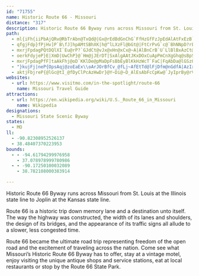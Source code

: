 ```yaml
---
id: "71755"
name: Historic Route 66 - Missouri
distance: "317"
description: Historic Route 66 Byway runs across Missouri from St. Louis at the Illinois state line to Joplin at the Kansas state line.
path:
  - ml{iFh{iiPbAjQRv@RbTrAbn@TxQd@|Gx@rEdBdGnChG`FfHzGfFzJpEdAlAtFxEzB`BkBlKfBzE~BlHv@rAjD~AdJxAjBLvBd@lMfJzBjDb@`Af@`CTxBZ`FZjKbA`GzIdUpKzWxZbp@v@jDJzBiA~^R`BNj@dAjB~KlHdAlAr@lAZ|@r@fDjIto@dM~[~@vArBtA`JpBbFf@`YZbB\bAl@z@~@x@pA~JxQb@nAZrCNlXXn@tAbAlAb@XKrCuItAmBbBw@lAGfHl@l[PlE~@tNzG|Bz@lFrCbe@|c@~FrEjCzAfD`BdMxE`@p@xA`Dn@z@bAp@hAXpB?`KuCz@Qx@Ehc@vDxC^|Bf@nBx@lBtA~AxAhAvAlAtBt@bBrAbF|BlLlBxHbCzGjCzEvD~FvHhHzL`KbAlB^lBhArL^~C^~ArAxClGzGlDzCfAdB`@zAvE|XlArIIzKHjBj@bDbA[vEbNp@~AZ\z@vCrBbFhBzClDtExEjEpD`CrErBxbAp^nC~AbDxBbIzG~HtHdOlPhK`Inx@`k@|JrHlF`D`HxF|CxDdC|DvD`JpBlGzArI^zCf@rIPzM|@lc@J~Cv@zFx@|DhBbFn@rAxBjDrCxCbBlAvEfCtOxEhGxBpDrBlBzAlJtJ`UhVlFlGxFxI`GfNnA|D|AjHhCbOpTfzA`AvFx@~CzCzHzCrFxo@~}@dDdFfC~EtBzG|@tDb@~Cd@tEHdCHdFI`FcAbPo@`NDrHh@lFh@tCxCxLfXzeAhBxEbAlBpA~A|A`BjD~BpDvAfDl@|cAtJpI`BxQ|FxRdKd@_Lx@ZxB~AfBxCf@d@tGtBbAJ^EpI_BhBKvA\jAl@xGxJnClExCzChXxb@tSzU`@l@xBlI~@xBlD`HtMp\|DtIrFtHvCvCbl@fc@vCrAxAX|Aj@tAXvHx@pGrBhF~BzBtApFvE`ArAf@dAjCjIb@r@d@b@tFrCtBlBfBrDt@z@xBv@dLm@l@Jh@N|@n@`DlCxCz@dF`EtDxAzJfBdMdD`DdAdCdBvMvQl@l@rCfJdBfHx@~Dx@rFl@nFZxH\tAxAjDvItPtAtAaBjDhE`Kx@xAbBrAjM`GhLfGzOzHbOfJ|FvF~TfXtI`HrBdC`N|QnBvBlV~UzAlAtG|C|ArAtAlB^z@n@bBf@rB`@`DLfBDpFb@fETrAn@fCx@jBbDlF`Yr`@hDrE|BfCbDrC~o@xg@fDtDzBvEdAtC`A~D|Fv]hBtHdAlCfEfHvDrDxHhFdApAj@lBd@~CRbYBf\?lFdAxCxBbBjJ`FhDzArBPxAEnBY`BFvIxEzN~Ir@l@bAfAdBjDnNl]nApBhAt@|Ap@xD~@jIrCzD~AdCxBrOnPpAtBbA`Db@dECzIeA~q@mAhc@B~Ez@`V`DpNvErO~@|DNpA~B~HdF~LpAxFnB`Qv@bF^xAn@hBrBnClB~AfGxCrGzG`FzFlFdFhBrArVfLlAx@t@dAx@fBXdBPzBBtNp@`Mj@rCjPze@zDtKdCpFfUj`@j@~Bb@fCNhBb@pCrH|Y~NbYbInNtNxTjFjKvF`OtBnGtG~VpDrO|@jBxEtEvI`H~DlB`AP~T`IhElCpCfCzAjBvDtGfInQ|AlBrBjBzw@ff@bPhKjMdJlAzAvFlJdC`KxBtMb@jB^tEBjCWtGBlBl@jFhJbl@jFvYhEhXNtD\dDhC`JbGzQpBlFnCfFfDxDd_At_A~ElFrBvC|Wxd@lFbK|AlD|DlLrAxFtAzIbAhJNpCDxD_A`o@cAtg@c@zEi@jDu@fD{^zmAiCrNi@zIYlKNvL^zJt@xJvA|LnJlp@~Ev^hA`Gnd@pzAze@p~Aj@~A|BlEd@jANf@fArHvN`f@\fBNvAB`DeBpv@?~CR`Fd@jFf@lCtAnFt_@xlAfCrHp@dA~DlEvRpRlB`Cv@vAnBtEvGxQxHvR|Szj@\lA`@bC`Gfj@h@tCnRfh@{O~GqHzDcSrHX~@f@InBy@dB?~@h@|C`ClBpBhLjRde@px@`DfGz@xBlAdEjAlGh_@jjCdC~OxAjKlAbOdg@`eHVhFBrJOpA}@`EC`AHjB^dB^l@nH`Gd@v@b@z@jB`IbAxF|BbXt@nG`AxF`@rDj@`JRtGErBId@i@|@o@b@o@v@}BfEe@jAsC|KiAdDyBnFmAxDYvB[jJDxCNvBb@lEf@rHb@tA`Vb[nApANKnDtHtFhMh@bA^^|@ZdAJbBEf@Fp@j@TfAE^YdAb@j@|D~CnTpOlD|BlB`AnATbBHrFw@~@GjBFdBJrB`@`A~@b@t@h@tAlAxKRvCjArElFjNvG|Rh@x@~@r@`@Pl@FdYJvXz@~@d@`@j@pE`L|AzFlGv[fDhRJ`A?|AIzBQjA~@`@d@j@^fBvIlm@tFnh@NpBF~DBnTH`Gf@rGdBpRJtC`ArMzA|ORlRTbMdCvPl@fGZvB`@rA~BfDrQfMxA`B`@v@VfAFxBQ~AcA`D[v@s@z@cC~AuQzJs@v@s@hA_AjCYrAIdAOrJKhBWdB{@lD}BjF}BhCy@j@cHxCyB`B_B|BcJpS[lAOxAOzSEbp@d@~AfBdEZ`AzHd[nBzIxDzO|@lFJjAFfFq@bv@KdEUnC_ArE_Ttp@WfB{ArQGvFBxGJfBfBpIx@xChAlBtAzAxM~JnClClAzBh@dBj@rDbB|w@?jAOnCUpAaLxf@wAfHuAtFYp@oAxBR`@B~@a@lBYjBItABdD^`ET|@hA`Cr@x@bBxA~BpAdGfAfPxBvBt@~CvAlBnA~@bAtAfClBaApZ{Lp@KdBFhDvA~@Tr@HpBWdTgJbE{Ct@SzCL~CaCj@Kl@Dt@XlAnAf@VT?ZQxAaCx@gCNw@?mDRy@vBsCd@mATgAbAgJTqAHcEh@@n@GNSd@yDEk@h@{AXOzEJ`BRzBStDGn@rDxAlDfBlCdAt@fAd@nBh@rXnBbC\xBn@pCvAhAz@hB~C|BlCn@b@rBZnV\tMFTFnDDjC\tADv@KlDgArCWbGQvBo@rAEnAFbEg@rBD~@Qh@q@lBgEnEgEvAu@lA[t@HhIxFhNbPnAhBr@dBZjAl@fGXx@h@r@nBlAlA~AxCpFrAhBtApAhAd@`FxAhAr@bAlAnApBEhDc@lDIxAN|ClBvIbBvE^bBX|B\nHx@rFhCbJhAxCbLnNjJbQ|@vBt@zBf@vCJfB?xKo@liAG|QL~@`@xA~GhQzR|k@dBlHtBvWDvAOhGcCvb@?lIHxArAzGDdA?dAoAbICp@_AdAiAn@eFd@aF~AmBfAmAdAyCfE}FdFgC`CsCrDbA~Ad@pAT`ABtJDxALv@n@lB|EhLbEzH|CfHt@rArCdC\f@rExC~ArA|BpCbAzAxAjD^hA~@|EvCtLxFpWh@zD|@fID~@HxIKlEwClm@?~LZjIlAnJbBhI~BlH~Mv_@xBlFbAdBnB`ChRhO`NfKlBrB|@rA~@jBnA`Dx@dEf@rEZ`Lt@tGr@`DxBrGhBdE|@lCfKfb@xAfD`GlIhLlLxHlFzMnFr@^hApAhAnBh@vBTfC^rJ\hC~@hBhC`EbAx@h@T~CVpEL|B\tBlAhBxC^fBL`BClJH|@b@fChDnIf@jEC~BIhAuBfPKlF`Cp}@rB`p@T`Eb@rEtAnK|AzDnArBh@bBNz@HdESzE|Alb@p@`V\rGAlEMlBu@xDoL``@}G|UoPri@Oj@Cj@kBzIc@lDGrAGnHTzFT~C|AlLTfEExDu@vU@lCRdCR`An@|BrCtG`@nBLnBAz@W~BmBbNi@pC{@`CcB`CcAjBQx@S~BBzFFdBvFd]|@`Ed@pAhAdBtXpQdA~@rGhEbA~@lFpGtLpMbD~E`DnH~BbEvDpHdA~Bp@dC\tDBjCSzHNbLDnPLbCXnBnAfElCpDrExEh@t@hCvBrTvKhFrBxFjBhEjClEnBxD~@jLp@lB^zBr@nItD`[~LxDlC`GtHlC~D~A~CxAtD~@jDpAzGt@tGnCpe@h@pMb@tHH|C]tEoBtJ?d@TjBtLsA^?XLXl@TxCb@~BfBjDpBrCdAlAzChCxIlGjB~BpKhXt@zAbCrDlE|EfD|BnBdAvRfI@`DU~g@Hr@Nh@rChHPtAFpDIjAyBnJm@xF?pU_@fFs@~Dr@lB|DlFdMnUjIbSn@r@z@d@pCt@rY~FrBXpBW`N}Df[}BUdFDfBLxA`@fC^pAjGhPlX`q@d@lAl@dDrJno@RdDCtDoCvXClD\zD^vBvFbXd@nEAlCs@fFsEzSwCzI}DhKuArBaV~Ty@`AaBdDk@`Bo@lDcEh]o@hE_@dBu@zBaAlBuCdEaDfC_Ad@sBr@wB^_ELwBVeA\oC`Bo@j@cRlToDxDcItJo@d@cB~Du@dD}BtOU`EH~Ch@fDr@zB|GrQt@`CZxBFtA?|CIlB_@rDy@tDs@|BcK~TqAvD_@bCOvB?`Eh@|Z@bD[~Ke@`LJzFNpEb@nHnAhK?`FyD|YyB~_@]fMJdBjEvTnArEnS`c@jGzTlBxFhPjV~ClF^~@b@fDDrBe@rIxArGDfARtpAJ`GRrCbAtLtAdJ~Ov{@~Lm@jOyBjBKnWXrLXf@E~VXzHRlF^tEfB~BBtA_@rAq@|AMzq@lAbFQzj@?~@Mz@y@Xs@Js@FgMxAgCXKhCGtZ^PnORfCb@~CDz@IbAKn@}AvDcInQgC|H_@h@aIhGg@P}InAoAj@}E`Fi@dAe@`BUbG`@tFrCnOv@lFNlIGr@_BrJc@zDu@lEs@`CcDzGsCbFyBhJyAnKIdDh@tGbAfHp@zGu@`KaAbRTrDx@dDfLpR|ExIr@fCIfH_@fLXtSDzHIpTHxAVfBnHld@b@vAhCjEhAtCnDhOdB~EjAbFfA~Gf@|@bBr@pEL~@Z|@x@nAfGd@rEB~FIvBcBvKiAfOOhD|AtSbChYx@jAhEbDn@xAHbBO|Gs@jg@oB~lAH|@j@jA`KrKd@t@f@jAn@~Cv@x@t@^zOTd@Jv@j@`@l@Vp@Dz@iAve@Md[b@fHEfC_AvDs@h@bExC`h@ta@z]lYhTnP~@^rADhAKxAm@bAWx@H~@X`B`A~BjB}B~EsCjHeAlDa@jCLhRMj\rAfDrCdEd[p`@vInL`FfDxB~B|F`IbV|ZnDtE`BvAhAL~FF`TB|DKfGLne@?xPPlEGlAF`BfAr@p@Or@@z@Pp@ZXhA^zS~DpAt@t]vZv@h@lOxTtJlOvH`Ld@`A`CfDjCjCpQzL|KlIfGfDjOrHdFtBj@f@|GvC`FrBhPtF|ExCbD~C~QdSfYb[tZh]~CrGrEjLh@fDRdHPfC|@xCZv@`BbBbIhEbCvCph@ljAl@dBfNts@XjAb@dAne@bw@hVbl@jKzT^lAbQr^lEvIxIvO|OpX`G`LrCxGtAlElC|KlCzOd@zErArIhAxC~StWxMkLfKoFDbLEdKAbPDjAT|@d@tAzFbMtN|O~RtSpGtJdd@tt@xA~AvBlBfInGhClCtIlNdU|Tl@Vj@LfA?r[Q`j@Azl@p@xAIlE\bDl@b@RvG~AnPxEpOFpFLrBTpbA~_@fFzBtJrDjDz@nj@dFnDE|Pg@dOs@||@l@|@LnAd@rEfCpK~FdAx@`ClBvXhYpKnKdK~IrAt@tAVhAE~RyB|C_AzFeCjBSt|@x@|oAj@lg@z@rQEteBvAlELdBb@rPnHbAdAp@xAdJd[x@fBbArAxBjBhBx@bBXx^PhALv@d@|@fAx@rAx@jCdEbKtEnLhAxBn@|@tOjPxAr@lC\rClArCtC~M~Ot@~@d@tA\pA|Fz_@bBjMdEbWp@lBVd@|@x@lSzI|AhA`BdBvDjFjZzd@hGnJrAlE`CfLd@~Ad@~@|Xx\|@pAn@jBRlBCrDy@zb@LlARv@Pp@r@hAvYbThDvBbAd@lExAvLzCnA`@fAn@x@lAtAtEdF~MCtAd@FXZvC`J|\r_B\dAlUtf@rM`YpYdu@dFlMZf@rAdB~e@lg@xMzNn@dAPl@dAxEZx@zObSh@jAXfAXlDZfBbAdCrBxGpEvLdBzGx@|EhAzIXzDj@zUGjNRrBzA~Ex@xB\`@|GjCt@p@x@nAb@~AtAtKRfDC|@yChRiBlFc@`EUrHC`FNdC`DdR~@dCvl@|rAlf@vfAbIhQv@pAbBtBhC~BrBjA|Al@fBf@lPrBxBl@rBz@rAx@hA|@hApAbCtDx@nBtAtFzWh{B\rDJxDSfi@e@toAs@x{@DhEdAjSnFp|@hFb}@rBp[n@rGrAzIfHv\fIn`@rAdFxA`Flg@jkAxBfGjV|{@rJj\jKx_@ZzAr@~E`@~EBzABfDo@|^DtDLhC~@fJnBbIdApDfCpFvBlDhB~B|C~CvKzHbDvCbDnErBrDlAlDhBzG^rGE~GmBhrBI\QvLkC`aC_@rUE~KcAnv@ChJFd@Ild@QrF}@lIIfBDhNbrAjB`^L~e@j@xb@r@hDRBtOrBbPNfDChZGhJ_GAO`AO^uApAMd@?r@vEX?dZElMpE?tBld@{@dFSrd@?tNeAzwAaA|DmBpCoAnAi@x@OH}F`HoAx@JdB?hCHV_@p|@UzvACpv@y@nbCAxCY|ESdAAx@aAfCeBrIs@`JYv`@HnJhAtElBdEZxBB`Ic@zsBUrpBYtw@yB~aD?jGNlAx@fCp]`r@|B`GdB`KT`C~G|dAtCpb@RtA~BtHjIrUdFvO`BlJbChShArGzLlc@~^|vA\f@Clu@Wb}DBle@mApiEBtOOdJSbEQ`YBr]KrEq@xmA?tMk@~{Aw@nyAI~^B~@^dBrBtEpAjBzCtCjL~M|ErGNZ~@~FHJ~@FlALTRtJtNjMtXYf@OpB_@jA}CdPiGn^MhA?dCt@lLBrAOnN[fCoDrOKnAC`GEVs@j@YnoAk@bsAOdOmAjo@Grd@s@jcBYbaBy@rkBo@dvCN`c@Qlj@w@vvAMt_@Ul[UpgA_@ht@CbUHdb@EfEo@tSEzECnTy@`mB}BxiD_CncDo@lhAo@vw@w@`uAe@fvAmAp_AuA|sAsDfbFiAfpBmBzoBo@xtA_@pRStEi@jm@wDt}GiDnjEi@noAu@`xDJfGRpC~@zFv@hDhBvF`^xaAvIvW~CdGrBhCpCbCrd@t[rVtQi@p|@dMPStXAtK@`lBA`LSfB?pG?bGJ~ABxA_@vbAClJOnGe@~Dm@xBy@tBiBpCoAlAiDfCuM`JnAbKVfHg@~K@tFHxBf@jF^zBh@xC|@nCtBjF`\|o@ps@~xA|BzFxYngAdDjHxcAjdBnG`KdF`FhWbUnA`BfAfBjAdCn@fBf@nBd@`DRrADzBCp_@Ylh@G~f@FhMV~Gd@tExAhKJdEKp[Ub]tIR`@K~OPdKj@zdA`BrrDlFNLrBDfz@lAn@pA@hGhAxQ\vHOtvAYdd@?fBHXI~c@yCrrDErITdTHb^_AtwAMx@eAhxAo@ra@}@~dCRhDdAbG~AlEpd@t}@
  - qfgjFdp}fPjHv]P`B\fJ]hpAMtSBhXK|h@^lLXzFl@bGt@|FtCrPvG`c@`BhNNpD?rEs@t\JdJdExf@`OrbBbAfHhAxEre@bzAnArEx@lFlBr]^pFz@zEf@`BnA~CrAdCbBxBdB`BhA~@pExBxGrAlN~BnCr@|CzAtPdPpJbIh^v]pAfBxAlC`A~Bt@jCj@fD\nCJpCB`CKdEmBri@@fGPbDv@jHvKbs@d@rFJfEIpE[pJCvCJzCZ~CxCvOhFvYl@lFTzCXjJc@`KiBjQ_PphB{AbWWnNGfKFjCRhDh@rEfMhx@\`ENxDEjUsA`uBOrIa@fF{CnVy@nMOlF?zGBzERdGx@zLpSrhCj@rG|@nGrAxHhC`LtbAlvEn@dCfDzJtA`DpItPfBdEv@fCzA|H^lJIPIzBcBrOpDX?tG~@tm@IjDe@xE]`CqArFqDbKcAlEiAlH[fFi@v_@W|IApGhD`c@JjEL|x@b@lLzCd]nM|qAkADwCGJlB
  - mxrjFpdagPQtDQlXI`Eu@rP?`GJdCt@vJx@xHn@xCx@~A|AlBnCrB`U`LlBlBxAzCt@vC`E`h@NlDCnF_Bz[?nHXtE|EnYtNzw@d@hFMzYW`H_@ta@w@b]EnJr@`l@Bxu@G`b@B`LHV?pPTdf@Df_Af@ndCK\FlQN|At@fFpF~[rXb~ArAxEl@`BzOz\xAcAXGxAPXF|@x@h@lAJ~A_@fEJxA|ErJdHvQZrAbEvWDjAGJC`@XXb@rAbJxk@TxDBnACtQOtLa@dBgD~Gi@dBWzBSrHSrC_@zAsBxEi@xBcJzc@a@jCaCpWaDzQ}DdTQdAM|BH`ZZ|`@CrMZnCt@zBxBxEt@dAb@\z@ZvNjC@zPxRrBrCBnBGlCPzg@nFxCh@~Br@vEzBbfAbu@~CdCfCfDdBdEbAxElFrs@x@dE|@dC~@lBrAlBjg@rh@jErFpCxDhFnJbE`JbDbJlCjJhBtIhAlHn@fFjHtv@dAvQ?`QGfBFtLR~Bh@rEhAnEhD`GbBdCrAxArF~ErBR~@ChNuA|Cg@dDFlCfDb@~@d@lCDpC\tBd@~AnBlCfBlAhBVxAKvE{Ab@I|BJxAv@~A|C|CjIdEhM\rANpAN~Dr@`CxAdCzB|@x@t@n@x@nBtDj@fDX~Cd@rA~AjDrBdKf@xDDhBSzGLbBz@rCpErFxB|FvA|EJbB?bGZrCL^hBlCxCpDx@xA~@lDNtA?vCJfBVrAX~@bHzNxAtAvEdCbAx@nBvB`C|Cv@xBx@~Hl@lCr@pBvMbSp@nAZpAnA`JfCbOd@jBhB`EvDzHh@r@n@h@dGhCtG~DrAdAbVrZvJtKpCjDxBxBlCxBbBn@f@bAXx@
  - oerkFdyjeP}E|XmD|UwChP}@`Hm@jJErDT|SxAlgAAtJKxDOxCuApPmCnXgGhq@sBpS[xDSlGEznAUnzAYdl@Enh@}@xaBy@bfAo@jWyDtx@cBj[yA~\mCjg@gBr^Y~D{Ax`@SzQ[rIcCrWi@zGaFdfAiBnU}CjUcN|v@aAlIUrCS~IBlC\`Hj@`GrBxJvZf|@lHtTrDlJdI|U`Nv_@pm@~eBrVhr@nF`PdCtGhAzBnApB`EtEhBpAjBjAvClAvBl@jPzBzGt@tItA`PxBrA\lRfCzGlAxMlBlGp@dZ`EzDz@bLvA|Cr@hh@xGlShD~BPxMfBnS~Cts@zJbLdAvLf@jMAdQWdFe@vBGpCFfHa@~MEtOs@`LK|BQfI?fEO~HC`OaAbHSlFE`Xs@pOK~}@mCbGEtGJnZrAj^`CdK\nrAjHx|@jErHLtFGz\yAlE_@j_@mBvBO
  - mxrjFpdagPfF]taAkFhj@oD`KKlDe@pMaDpFsBbEyBlKkHzWcT`FaC|FqAbDa@lGSzOI|AGtAUbCw@jHgDlDaCtCeDvC_C~KmK|IaHtMoM`HaGbDy@dAQfQ\xAZ~@^vFfGhCdF
  - "}kujFj|neP{OpsAqj@zoEaEx\\oArJOrBfCv_@fLj~AfEtTd@lFjDfm@nGdfA|AzIxEhStPrv@xGt[zB~GdFnJp@fB`Gn\\|@bFz@`HB|CWpEiFlm@ErBXvD^tBjBxEbAdBrAzCh@`EHxJInLExAgAnKo@nROnJOtZN|NHv@J~@pGjZ`GtTlCjQnDhXvAxHjJd]T~@CRpCnKR`@xKfn@rBhPvGv\\XbCHbOt@li@lHx_A\\xFD`C}Bfs@mI`n@iBhOwGze@cAjGKLS`BSxFI~GBbHRzE?rCe@tK"
  - aktjFbjreP{@lGc@tI_@fDyClPcAzHwDr}@Y~Di@~D_AlEsAbFcCpKw@`JyIprBy@rVKhJX~^@zIKdEwB~c@OfFOfKCtLb@f]?nS|CmAdBsALWxAu@r@SfCQ`@PxBX`FfAbDd@zG?nCRj@E`CRhAxBdQ|X|IfJ|@tB~A~HXx@`@x@`AlAbAv@jFhD`OlFjOrAlY|F`Cn@j@Bd^x_AxBtD?P|@~AxBlD^^H?nBzCH^x@|An@t@tL`RLDxEzHdA~Bf@pAj@nCxAvNlAlE~@bBx@fAt_@x]fFpG~Td\HXxA~BhAtCxArHbQroBjBhRf@lDxAnH~@pDdA`DBd@t^nmAXpArAfJ~Arj@Nf@TrIhE|zAA`Bn@hSb@nGpHjd@^fCJvB_@fIBfDNlAx@pDpBbFpB~ClErFbF`FpVhXrChDtAbCf@dAj@`C
websites:
  - url: https://www.visitmo.com/in-the-spotlight/route-66
    name: Missouri Travel Guide
attractions:
  - url: https://en.wikipedia.org/wiki/U.S._Route_66_in_Missouri
    name: Wikipedia
designations:
  - Missouri State Scenic Byway
states:
  - MO
ll:
  - -90.82308952526137
  - 38.48407370223953
bounds:
  - - -94.61794299976958
    - 37.078978999780986
  - - -90.17250100032089
    - 38.782108000383914

---
```


Historic Route 66 Byway runs across Missouri from St. Louis at the Illinois state line to Joplin at the Kansas state line.

Route 66 is a historic trip down memory lane and a destination unto itself.  The way the highway was constructed, the width of its lanes and shoulders, the design of its bridges, and the appearance of its traffic signs all allude to a slower, less congested time.

Route 66 became the ultimate road trip representing freedom of the open road and the excitement of traveling across the nation. Come see what Missouri’s Historic Route 66 Byway has to offer, stay at a vintage motel, enjoy visiting the unique antique shops and service stations, eat at local restaurants or stop by the Route 66 State Park.
